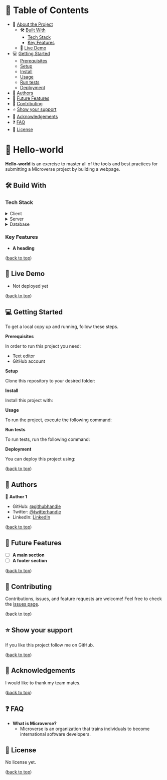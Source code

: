 # 📗 Table of Contents
- 📖 [About the Project](https://github.com/newhoteng/Hello-world/edit/main/README.md#open_book-hello-world)
  - 🛠️ [Built With](https://github.com/newhoteng/Hello-world/edit/main/README.md#hammer_and_wrench-build-with)
    - [Tech Stack](https://github.com/newhoteng/Hello-world/edit/main/README.md#tech-stack)
    - [Key Features](https://github.com/newhoteng/Hello-world/edit/main/README.md#key-features)
  - 🚀 [Live Demo](https://github.com/newhoteng/Hello-world/edit/main/README.md#rocket-live-demo)
- 💻 [Getting Started](https://github.com/newhoteng/Hello-world/edit/main/README.md#computer-getting-started)
  - [Prerequisites](https://github.com/newhoteng/Hello-world/edit/main/README.md#computer-getting-started)
  - [Setup](https://github.com/newhoteng/Hello-world/edit/main/README.md#computer-getting-started)
  - [Install](https://github.com/newhoteng/Hello-world/edit/main/README.md#computer-getting-started)
  - [Usage](https://github.com/newhoteng/Hello-world/edit/main/README.md#computer-getting-started)
  - [Run tests](https://github.com/newhoteng/Hello-world/edit/main/README.md#computer-getting-started)
  - [Deployment](https://github.com/newhoteng/Hello-world/edit/main/README.md#computer-getting-started)
- 👥 [Authors](https://github.com/newhoteng/Hello-world/edit/main/README.md#busts_in_silhouette-authors)
- 🔭 [Future Features](https://github.com/newhoteng/Hello-world/edit/main/README.md#telescope-future-features)
- 🤝 [Contributing](https://github.com/newhoteng/Hello-world/edit/main/README.md#handshake-contributing)
- ⭐ [Show your support](https://github.com/newhoteng/Hello-world/edit/main/README.md#star-show-your-support)
- 🙏 [Acknowledgements](https://github.com/newhoteng/Hello-world/edit/main/README.md#pray-acknowledgements)
- ❓ [FAQ](https://github.com/newhoteng/Hello-world/edit/main/README.md#question-faq)
- 📝 [License](https://github.com/newhoteng/Hello-world/edit/main/README.md#memo-license)


#  :open_book: Hello-world
**Hello-world** is an exercise to master all of the tools and best practices for submitting a Microverse project by building a webpage.

## :hammer_and_wrench: Build With
### Tech Stack
<details><summary>Client</summary>
<ul>
  <li><a href="https://html.com/">HTML</a></li>
  <li><a href="https://www.w3.org/TR/CSS/#css">CSS</a></li>
</ul>
</details>
<details><summary>Server</summary>
</details>
<details><summary>Database</summary>
</details>

### Key Features
- **A heading**

<span style="position: relative; top: 0; right: 0;">(<a href="https://github.com/newhoteng/Hello-world#readme">back to top</a>)</span>

## :rocket: Live Demo
- Not deployed yet

<p>(<a href="https://github.com/newhoteng/Hello-world#readme">back to top</a>)</p>

## :computer: Getting Started
To get a local copy up and running, follow these steps.<br>

**Prerequisites**<br>

In order to run this project you need:
- Text editor
- GitHub account<br>

**Setup**<br>

Clone this repository to your desired folder:<br>

**Install**<br>

Install this project with:<br>

**Usage**<br>

To run the project, execute the following command:<br>

**Run tests**<br>

To run tests, run the following command:<br>

**Deployment**<br>

You can deploy this project using:

<p>(<a href="https://github.com/newhoteng/Hello-world#readme">back to top</a>)</p>

## :busts_in_silhouette: Authors
:bust_in_silhouette: **Author 1**
- GitHub: [@githubhandle](https://github.com/newhoteng)
- Twitter: [@twitterhandle](https://twitter.com/HarrietOteng1)
- LinkedIn: [LinkedIn](https://www.linkedin.com/in/harriet-oteng-75554666/)

<p>(<a href="https://github.com/newhoteng/Hello-world#readme">back to top</a>)</p>

## :telescope: Future Features
- [ ] **A main section**
- [ ] **A footer section**

<p>(<a href="https://github.com/newhoteng/Hello-world#readme">back to top</a>)</p>

## :handshake: Contributing
Contributions, issues, and feature requests are welcome!
Feel free to check the [issues page](https://github.com/newhoteng/Hello-world/issues).

<p>(<a href="https://github.com/newhoteng/Hello-world#readme">back to top</a>)</p>

## :star: Show your support
If you like this project follow me on GitHub.

<p>(<a href="https://github.com/newhoteng/Hello-world#readme">back to top</a>)</p>

## :pray: Acknowledgements
I would like to thank my team mates.

<p>(<a href="https://github.com/newhoteng/Hello-world#readme">back to top</a>)</p>

## :question: FAQ 
- **What is Microverse?**
  - Microverse is an organization that trains individuals to become international software developers.
  
## :memo: License
No license yet.

<p>(<a href="https://github.com/newhoteng/Hello-world#readme">back to top</a>)</p>

